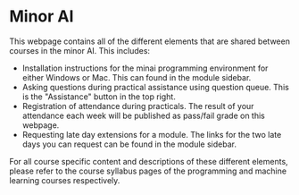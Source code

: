 
# Minor AI

This webpage contains all of the different elements that are shared between courses in the minor AI. This includes:

* Installation instructions for the minai programming environment for either Windows or Mac. This can found in the module sidebar.
* Asking questions during practical assistance using question queue. This is the "Assistance" button in the top right.
* Registration of attendance during practicals. The result of your attendance each week will be published as pass/fail grade on this webpage.
* Requesting late day extensions for a module. The links for the two late days you can request can be found in the module sidebar.

For all course specific content and descriptions of these different elements, please refer to the course syllabus pages of the programming and machine learning courses respectively.

